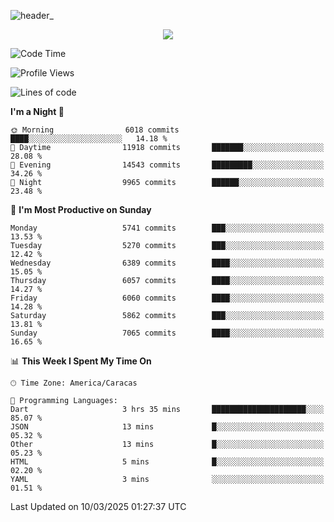 ![header_](https://github.com/user-attachments/assets/4010d822-ccdc-4198-b608-18c773338d18)


<p align="center">
  <a href="http://www.github.com/thevacs">
    <img src="https://github-readme-streak-stats.herokuapp.com/?user=thevacs&stroke=ffffff&background=1c1917&ring=0891b2&fire=0891b2&currStreakNum=ffffff&currStreakLabel=0891b2&sideNums=ffffff&sideLabels=ffffff&dates=ffffff&hide_border=true" />
  </a>
</p>

<!--START_SECTION:waka-->
![Code Time](http://img.shields.io/badge/Code%20Time-3%2C348%20hrs%2045%20mins-blue)

![Profile Views](http://img.shields.io/badge/Profile%20Views-0-blue)

![Lines of code](https://img.shields.io/badge/From%20Hello%20World%20I%27ve%20Written-5.3%20million%20lines%20of%20code-blue)

**I'm a Night 🦉** 

```text
🌞 Morning                6018 commits        ████░░░░░░░░░░░░░░░░░░░░░   14.18 % 
🌆 Daytime                11918 commits       ███████░░░░░░░░░░░░░░░░░░   28.08 % 
🌃 Evening                14543 commits       █████████░░░░░░░░░░░░░░░░   34.26 % 
🌙 Night                  9965 commits        ██████░░░░░░░░░░░░░░░░░░░   23.48 % 
```
📅 **I'm Most Productive on Sunday** 

```text
Monday                   5741 commits        ███░░░░░░░░░░░░░░░░░░░░░░   13.53 % 
Tuesday                  5270 commits        ███░░░░░░░░░░░░░░░░░░░░░░   12.42 % 
Wednesday                6389 commits        ████░░░░░░░░░░░░░░░░░░░░░   15.05 % 
Thursday                 6057 commits        ████░░░░░░░░░░░░░░░░░░░░░   14.27 % 
Friday                   6060 commits        ████░░░░░░░░░░░░░░░░░░░░░   14.28 % 
Saturday                 5862 commits        ███░░░░░░░░░░░░░░░░░░░░░░   13.81 % 
Sunday                   7065 commits        ████░░░░░░░░░░░░░░░░░░░░░   16.65 % 
```


📊 **This Week I Spent My Time On** 

```text
🕑︎ Time Zone: America/Caracas

💬 Programming Languages: 
Dart                     3 hrs 35 mins       █████████████████████░░░░   85.07 % 
JSON                     13 mins             █░░░░░░░░░░░░░░░░░░░░░░░░   05.32 % 
Other                    13 mins             █░░░░░░░░░░░░░░░░░░░░░░░░   05.23 % 
HTML                     5 mins              █░░░░░░░░░░░░░░░░░░░░░░░░   02.20 % 
YAML                     3 mins              ░░░░░░░░░░░░░░░░░░░░░░░░░   01.51 % 
```


 Last Updated on 10/03/2025 01:27:37 UTC
<!--END_SECTION:waka-->
